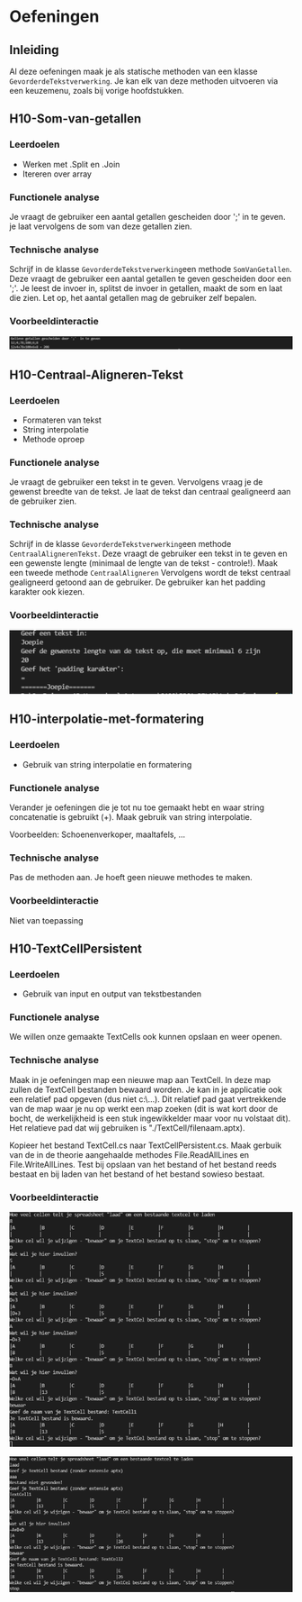 # Oefeningen

## Inleiding

Al deze oefeningen maak je als statische methoden van een klasse `GevorderdeTekstverwerking`. Je kan elk van deze methoden uitvoeren via een keuzemenu, zoals bij vorige hoofdstukken.

## H10-Som-van-getallen

### Leerdoelen

* Werken met .Split en .Join
* Itereren over array

### Functionele analyse

Je vraagt de gebruiker een aantal getallen gescheiden door ';' in te geven. je laat vervolgens de som van deze getallen zien.

### Technische analyse

Schrijf in de klasse `GevorderdeTekstverwerking`een methode `SomVanGetallen`. Deze vraagt de gebruiker een aantal getallen te geven gescheiden door een ';'. Je leest de invoer in, splitst de invoer in getallen, maakt de som en laat die zien. Let op, het aantal getallen mag de gebruiker zelf bepalen.

### Voorbeeldinteractie

![](<../../.gitbook/assets/image (73).png>)

## H10-Centraal-Aligneren-Tekst

### Leerdoelen

* Formateren van tekst
* String interpolatie
* Methode oproep

### Functionele analyse

Je vraagt de gebruiker een tekst in te geven. Vervolgens vraag je de gewenst breedte van de tekst. Je laat de tekst dan centraal gealigneerd aan de gebruiker zien.

### Technische analyse

Schrijf in de klasse `GevorderdeTekstverwerking`een  methode `CentraalAlignerenTekst`. Deze vraagt de gebruiker een tekst in te geven en een gewenste lengte (minimaal de lengte van de tekst - controle!). Maak een tweede methode `CentraalAligneren` Vervolgens wordt de tekst centraal gealigneerd getoond aan de gebruiker. De gebruiker kan het padding karakter ook kiezen.

### Voorbeeldinteractie

![](<../../.gitbook/assets/image (70).png>)

## H10-interpolatie-met-formatering

### Leerdoelen

* Gebruik van string interpolatie en formatering

### Functionele analyse

Verander je oefeningen die je tot nu toe gemaakt hebt en waar string concatenatie is gebruikt (+). Maak gebruik van string interpolatie.

Voorbeelden: Schoenenverkoper, maaltafels, ...



### Technische analyse

Pas de methoden aan. Je hoeft geen nieuwe methodes te maken.

### Voorbeeldinteractie

Niet van toepassing

## H10-TextCellPersistent

### Leerdoelen

* Gebruik van input en output van tekstbestanden

### Functionele analyse

We willen onze gemaakte TextCells ook kunnen opslaan en weer openen.&#x20;

### Technische analyse

Maak in je oefeningen map een nieuwe map aan TextCell. In deze map zullen de TextCell bestanden bewaard worden. Je kan in je applicatie ook een relatief pad opgeven (dus niet c:\\...). Dit relatief pad gaat vertrekkende van de map waar je nu op werkt een map zoeken (dit is wat kort door de bocht, de werkelijkheid is een stuk ingewikkelder maar voor nu volstaat dit). Het relatieve pad dat wij gebruiken is "./TextCell/filenaam.aptx).

Kopieer het bestand TextCell.cs naar TextCellPersistent.cs. Maak gerbuik van de in de theorie aangehaalde methodes File.ReadAllLines en File.WriteAllLines. Test bij opslaan van het bestand of het bestand reeds bestaat en bij laden van het bestand of het bestand sowieso bestaat.

### Voorbeeldinteractie

![](<../../.gitbook/assets/image (71).png>)

![](<../../.gitbook/assets/image (69).png>)
